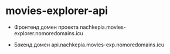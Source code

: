 # movies-explorer-api

* Фронтенд домен проекта
nachkepia.movies-explorer.nomoredomains.icu

* Бэкенд домен
api.nachkepia.movies-exp.nomoredomains.icu

